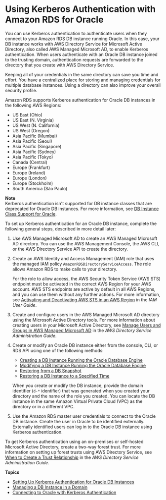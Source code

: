 # Using Kerberos Authentication with Amazon RDS for Oracle<a name="oracle-kerberos"></a>

You can use Kerberos authentication to authenticate users when they connect to your Amazon RDS DB instance running Oracle\. In this case, your DB instance works with AWS Directory Service for Microsoft Active Directory, also called AWS Managed Microsoft AD, to enable Kerberos authentication\. When users authenticate with an Oracle DB instance joined to the trusting domain, authentication requests are forwarded to the directory that you create with AWS Directory Service\.

Keeping all of your credentials in the same directory can save you time and effort\. You have a centralized place for storing and managing credentials for multiple database instances\. Using a directory can also improve your overall security profile\.

Amazon RDS supports Kerberos authentication for Oracle DB instances in the following AWS Regions: 
+ US East \(Ohio\)
+ US East \(N\. Virginia\)
+ US West \(N\. California\)
+ US West \(Oregon\)
+ Asia Pacific \(Mumbai\)
+ Asia Pacific \(Seoul\)
+ Asia Pacific \(Singapore\)
+ Asia Pacific \(Sydney\)
+ Asia Pacific \(Tokyo\)
+ Canada \(Central\)
+ Europe \(Frankfurt\)
+ Europe \(Ireland\)
+ Europe \(London\)
+ Europe \(Stockholm\)
+ South America \(São Paulo\)

**Note**  
Kerberos authentication isn't supported for DB instance classes that are deprecated for Oracle DB instances\. For more information, see [DB Instance Class Support for Oracle](CHAP_Oracle.md#Oracle.Concepts.InstanceClasses)\.

To set up Kerberos authentication for an Oracle DB instance, complete the following general steps, described in more detail later:

1. Use AWS Managed Microsoft AD to create an AWS Managed Microsoft AD directory\. You can use the AWS Management Console, the AWS CLI, or the AWS Directory Service API to create the directory\.

1. Create an AWS Identity and Access Management \(IAM\) role that uses the managed IAM policy `AmazonRDSDirectoryServiceAccess`\. The role allows Amazon RDS to make calls to your directory\.

   For the role to allow access, the AWS Security Token Service \(AWS STS\) endpoint must be activated in the correct AWS Region for your AWS account\. AWS STS endpoints are active by default in all AWS Regions, and you can use them without any further actions\. For more information, see [Activating and Deactivating AWS STS in an AWS Region](https://docs.aws.amazon.com/IAM/latest/UserGuide/id_credentials_temp_enable-regions.html#sts-regions-activate-deactivate) in the *IAM User Guide*\.

1. Create and configure users in the AWS Managed Microsoft AD directory using the Microsoft Active Directory tools\. For more information about creating users in your Microsoft Active Directory, see [Manage Users and Groups in AWS Managed Microsoft AD](https://docs.aws.amazon.com/directoryservice/latest/admin-guide/ms_ad_manage_users_groups.html) in the *AWS Directory Service Administration Guide*\.

1. Create or modify an Oracle DB instance either from the console, CLI, or RDS API using one of the following methods:
   + [Creating a DB Instance Running the Oracle Database Engine](USER_CreateOracleInstance.md)
   + [Modifying a DB Instance Running the Oracle Database Engine](USER_ModifyInstance.Oracle.md)
   + [Restoring from a DB Snapshot](USER_RestoreFromSnapshot.md)
   + [Restoring a DB Instance to a Specified Time](USER_PIT.md)

   When you create or modify the DB instance, provide the domain identifier \(`d-*` identifier\) that was generated when you created your directory and the name of the role you created\. You can locate the DB instance in the same Amazon Virtual Private Cloud \(VPC\) as the directory or in a different VPC\.

1. Use the Amazon RDS master user credentials to connect to the Oracle DB instance\. Create the user in Oracle to be identified externally\. Externally identified users can log in to the Oracle DB instance using Kerberos authentication\.

To get Kerberos authentication using an on\-premises or self\-hosted Microsoft Active Directory, create a two\-way forest trust\. For more information on setting up forest trusts using AWS Directory Service, see [When to Create a Trust Relationship](https://docs.aws.amazon.com/directoryservice/latest/admin-guide/setup_trust.html) in the *AWS Directory Service Administration Guide*\.

**Topics**
+ [Setting Up Kerberos Authentication for Oracle DB Instances](oracle-kerberos-setting-up.md)
+ [Managing a DB Instance in a Domain](oracle-kerberos-managing.md)
+ [Connecting to Oracle with Kerberos Authentication](oracle-kerberos-connecting.md)